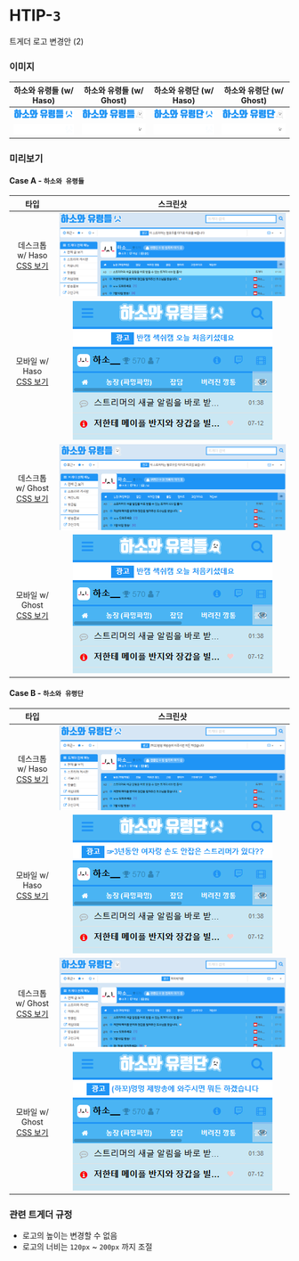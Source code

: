 # HTIP-`3`
트게더 로고 변경안 (2)

### 이미지
| 하소와 유령들 (w/ Haso) | 하소와 유령들 (w/ Ghost) | 하소와 유령단 (w/ Haso) | 하소와 유령단 (w/ Ghost) |
|:-------:|:------:|:-------:|:------:|
|![하소와 유령들 로고](/png/logo_hasodul.png)|![하소와 유령들 로고](/png/logo_ghostdul.png)|![하소와 유령단 로고](/png/logo_hasodan.png)|![하소와 유령단 로고](/png/logo_ghostdan.png)|
|![하소와 유령들 모바일 로고](/png/logo_hasodul_white.png)|![하소와 유령들 모바일 로고](/png/logo_ghostdul_white.png)|![하소와 유령단 모바일 로고](/png/logo_hasodan_white.png)|![하소와 유령단 모바일 로고](/png/logo_ghostdan_white.png)|

### 미리보기
#### Case A - `하소와 유령들`
|   타입   |    스크린샷    |
|:---------------------------------:|:----:|
|데스크톱 w/ Haso<br>[CSS 보기](/css/htip-3/hasodul.css)|![트게더 적용 모습](/proposals/htip-3/hasodul.png)|
|모바일 w/ Haso<br>[CSS 보기](/css/htip-3/hasodul.m.css)|![트게더 적용 모바일 모습](/proposals/htip-3/hasodul_m.png)|
|데스크톱 w/ Ghost<br>[CSS 보기](/css/htip-3/ghostdul.css)|![트게더 적용 모습](/proposals/htip-3/ghostdul.png)|
|모바일 w/ Ghost<br>[CSS 보기](/css/htip-3/ghostdul.m.css)|![트게더 적용 모바일 모습](/proposals/htip-3/ghostdul_m.png)|

#### Case B - `하소와 유령단`
|   타입   |    스크린샷    |
|:---------------------------------:|:----:|
|데스크톱 w/ Haso<br>[CSS 보기](/css/htip-3/hasodan.css)|![트게더 적용 모습](/proposals/htip-3/hasodan.png)|
|모바일 w/ Haso<br>[CSS 보기](/css/htip-3/hasodan.m.css)|![트게더 적용 모바일 모습](/proposals/htip-3/hasodan_m.png)|
|데스크톱 w/ Ghost<br>[CSS 보기](/css/htip-3/ghostdan.css)|![트게더 적용 모습](/proposals/htip-3/ghostdan.png)|
|모바일 w/ Ghost<br>[CSS 보기](/css/htip-3/ghostdan.m.css)|![트게더 적용 모바일 모습](/proposals/htip-3/ghostdan_m.png)|


### 관련 트게더 규정
+ 로고의 높이는 변경할 수 없음
+ 로고의 너비는 `120px` ~ `200px` 까지 조절
